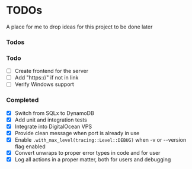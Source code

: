 # TODOs

A place for me to drop ideas for this project to be done later

### Todos

### Todo
- [ ] Create frontend for the server
- [ ] Add "https://" if not in link
- [ ] Verify Windows support

### Completed
- [x] Switch from SQLx to DynamoDB
- [x] Add unit and integration tests
- [x] Integrate into DigitalOcean VPS
- [x] Provide clean message when port is already in use
- [x] Enable ```.with_max_level(tracing::Level::DEBUG)``` when -v or --version flag enabled
- [x] Convert unwraps to proper error types in code and for user
- [x] Log all actions in a proper matter, both for users and debugging
